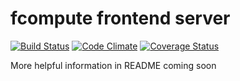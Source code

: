 # fcompute frontend server

[![Build Status](https://travis-ci.org/sharma-abhishek-it/fcompute_frontend_server.svg?branch=master)](https://travis-ci.org/sharma-abhishek-it/fcompute_frontend_server)
[![Code Climate](https://codeclimate.com/github/sharma-abhishek-it/fcompute_frontend_server/badges/gpa.svg)](https://codeclimate.com/github/sharma-abhishek-it/fcompute_frontend_server)
[![Coverage Status](https://coveralls.io/repos/sharma-abhishek-it/fcompute_frontend_server/badge.svg?branch=master)](https://coveralls.io/r/sharma-abhishek-it/fcompute_frontend_server?branch=master)


More helpful information in README coming soon
